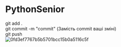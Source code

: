 # PythonSenior 
git add . <br />
git commit -m "commit" (Замість commit ваші зміні) <br />
git push <br />
![0fd3ef7767b5b5701bcc15b0a5116c5f](https://user-images.githubusercontent.com/42926781/163415391-b8dd9e41-d9c2-4153-ba4e-ef29c1d3eee5.png)
